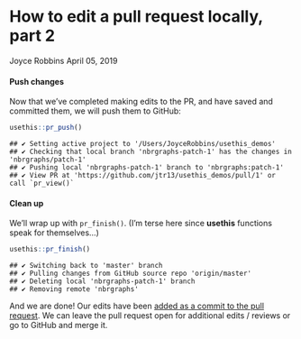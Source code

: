 How to edit a pull request locally, part 2
================
Joyce Robbins
April 05, 2019

#### Push changes

Now that we’ve completed making edits to the PR, and have saved and
committed them, we will push them to GitHub:

``` r
usethis::pr_push()
```

    ## ✔ Setting active project to '/Users/JoyceRobbins/usethis_demos'
    ## ✔ Checking that local branch 'nbrgraphs-patch-1' has the changes in 'nbrgraphs/patch-1'
    ## ✔ Pushing local 'nbrgraphs-patch-1' branch to 'nbrgraphs:patch-1'
    ## ✔ View PR at 'https://github.com/jtr13/usethis_demos/pull/1' or call `pr_view()`

#### Clean up

We’ll wrap up with `pr_finish()`. (I’m terse here since **usethis**
functions speak for themselves…)

``` r
usethis::pr_finish()
```

    ## ✔ Switching back to 'master' branch
    ## ✔ Pulling changes from GitHub source repo 'origin/master'
    ## ✔ Deleting local 'nbrgraphs-patch-1' branch
    ## ✔ Removing remote 'nbrgraphs'

And we are done\! Our edits have been [added as a commit to the pull
request](https://github.com/jtr13/usethis_demos/pull/1). We can leave
the pull request open for additional edits / reviews or go to GitHub and
merge it.
